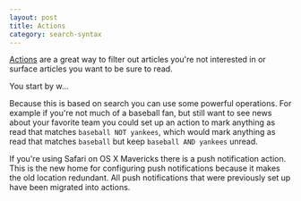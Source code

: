 ```yaml
---
layout: post
title: Actions
category: search-syntax
---
```


[Actions](https://feedbin.me/settings/actions) are a great way to filter out articles you're not interested in or surface articles you want to be sure to read.

You start by w...

Because this is based on search you can use some powerful operations. For example if you're not much of a baseball fan, but still want to see news about your favorite team you could set up an action to mark anything as read that matches `baseball NOT yankees`, which would mark anything as read that matches `baseball` but keep `baseball AND yankees` unread.

If you're using Safari on OS X Mavericks there is a push notification action. This is the new home for configuring push notifications because it makes the old location redundant. All push notifications that were previously set up have been migrated into actions.
